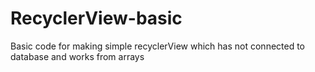 # RecyclerView-basic
Basic code for making simple recyclerView which has not connected to database and works from arrays
